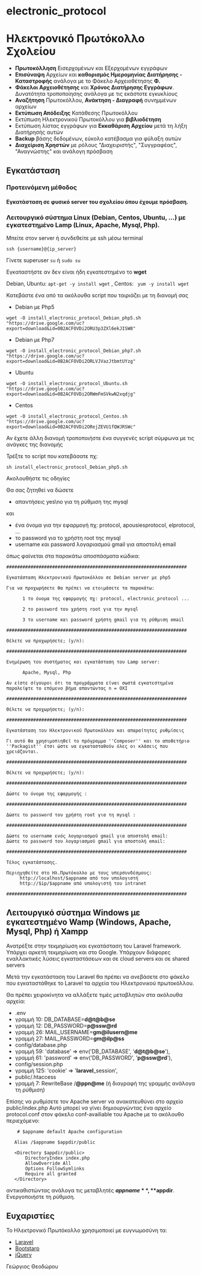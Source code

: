 # electronic_protocol
# Ηλεκτρονικό Πρωτόκολλο Σχολείου
- **Πρωτοκόλληση** Εισερχομένων και Εξερχομένων εγγράφων
- **Επισύναψη** Αρχείων και **καθορισμός Ημερομηνίας Διατήρησης - Καταστροφής** ανάλογα με το Φάκελο Αρχειοθέτησης **Φ.**
- **Φάκελοι Αρχειοθέτησης** και **Χρόνος Διατήρησης Εγγράφων**. Δυνατότητα τροποποίησης ανάλογα με τις εκάστοτε εγκυκλίους
- **Αναζήτηση** Πρωτοκόλλου, **Ανάκτηση - Διαγραφή** συνημμένων αρχείων
- **Εκτύπωση Απόδειξης** Κατάθεσης Πρωτοκόλλου
- Εκτύπωση Ηλεκτρονικού Πρωτοκόλλου για **βιβλιοδέτηση**
- Εκτύπωση λίστας εγγράφων για **Εκκαθάριση Αρχείου** μετά τη λήξη Διατήρησής αυτών
- **Backup** βάσης δεδομένων, εύκολο κατέβασμα για φύλαξη αυτών
- **Διαχείριση Χρηστών** με ρόλους "Διαχειριστής", "Συγγραφέας", "Αναγνώστης" και ανάλογη πρόσβαση

## Εγκατάσταση

### Προτεινόμενη μέθοδος

#### Εγκατάσταση σε φυσικό server του σχολείου όπου έχουμε πρόσβαση.

### Λειτουργικό σύστημα Linux (Debian, Centos, Ubuntu, ...) με εγκατεστημένο Lamp (Linux, Apache, Mysql, Php).

Μπείτε στον server ή συνδεθείτε με ssh μέσω terminal
```
ssh {username}@{ip_server}
```
Γίνετε superuser
```su``` ή ```sudo su```

Εγκαταστήστε αν δεν είναι ήδη εγκατεστημένο το **wget** 

Debian, Ubuntu: ``` apt-get -y install wget ``` , Centos: ``` yum -y install wget```

Κατεβάστε ένα από τα ακόλουθα script που ταιριάζει με τη διανομή σας
- Debian με Php5
```
wget -O install_electronic_protocol_Debian_php5.sh "https://drive.google.com/uc?export=download&id=0B2ACFOVDi2ORU3p3ZXl6ekJISW8"
```
- Debian με Php7
```
wget -O install_electronic_protocol_Debian_php7.sh "https://drive.google.com/uc?export=download&id=0B2ACFOVDi2ORLVJVazJtbmtUYzg"
```
- Ubuntu
```
wget -O install_electronic_protocol_Ubuntu.sh "https://drive.google.com/uc?export=download&id=0B2ACFOVDi2ORWmFmSVkwN2xqdjg"
```
- Centos
```
wget -O install_electronic_protocol_Centos.sh "https://drive.google.com/uc?export=download&id=0B2ACFOVDi2ORejZEVU1fQWJRSWc"
```

Αν έχετε άλλη διανομή τροποποιήστε ένα συγγενές script σύμφωνα με τις ανάγκες της διανομής

Τρέξτε το script που κατεβάσατε πχ:
```
sh install_electronic_protocol_Debian_php5.sh 
```

Ακολουθήστε τις οδηγίες


Θα σας ζητηθεί να δώσετε
- απαντήσεις yes\no για τη ρύθμιση της mysql

και
- ένα όνομα για την εφαρμογή πχ: protocol, apousiesprotocol, elprotocol, ...
- το password για το χρήστη root της mysql
- username και password λογαριασμού gmail για αποστολή email

όπως φαίνεται στα παρακάτω αποσπάσματα κώδικα:
```
###################################################################

Εγκατάσταση Ηλεκτρονικού Πρωτοκόλλου σε Debian server με php5

Για να προχωρήσετε θα πρέπει να ετοιμάσετε τα παρακάτω:

      1	το όνομα της εφαρμογής πχ: protocol, electronic_protocol ...

      2	το password του χρήστη root για την mysql

      3	το username και password χρήστη gmail για τη ρύθμιση email

###################################################################

Θέλετε να προχωρήσετε; (y/n):
```


```
###################################################################

Ενημέρωση του συστήματος και εγκατάσταση του Lamp server:

      Apache, Mysql, Php

Αν είστε σίγουροι ότι τα προγράμματα είναι σωστά εγκατεστημένα
παραλείψτε το επόμενο βήμα απαντώντας n = ΟΧΙ

###################################################################

Θέλετε να προχωρήσετε; (y/n):
```


```
###################################################################

Εγκατάσταση του Ηλεκτρονικού Πρωτοκόλλου και απαραίτητες ρυθμίσεις

Γι αυτό θα χρησιμοπιηθεί το πρόγραμμα ''Composer'' και το αποθετήριο
''Packagist'' έτσι ώστε να εγκατασταθούν όλες οι κλάσεις που χρειάζονται.

###################################################################

Θέλετε να προχωρήσετε; (y/n):
```


```
###################################################################

Δώστε το όνομα της εφαρμογής :
```


```
###################################################################

Δώστε το password του χρήστη root για τη mysql :
```


```
###################################################################

Δώστε το username ενός λογαριασμού gmail για αποστολή email:
Δώστε το password του λογαριασμού gmail για αποστολή email: 
```


```
###################################################################

Τέλος εγκατάστασης.

Περιηγηθείτε στο Ηλ.Πρωτόκολλο με τους υπερσυνδέσμους:
     http://localhost/$appname από τον υπολογιστή
     http://$ip/$appname από υπολογιστή του intranet

###################################################################
```


## Λειτουργικό σύστημα Windows με εγκατεστημένο Wamp (Windows, Apache, Mysql, Php) ή Xampp
Ανατρέξτε στην τεκμηρίωση και εγκατάσταση του Laravel framework. Υπάρχει αρκετή τεκμηρίωση και στο Google.
Υπάρχουν διάφορες εναλλακτικές λύσεις εγκαταστάσεων και σε cloud servers και σε shared servers

Μετά την εγκατάσταση του Laravel θα πρέπει να ανεβάσετε στο φάκελο που εγκαταστάθηκε το Laravel τα αρχεία του Ηλεκτρονικού πρωτοκόλλου.

Θα πρέπει χειροκίνητα να αλλάξετε τιμές μεταβλητών στα ακόλουθα αρχεία:
- .env
 - γραμμή 10:      DB_DATABASE=**d@t@b@se**
 - γραμμή 12:      DB_PASSWORD=**p@ssw@rd**
 - γραμμή 26:      MAIL_USERNAME=**gm@ilusern@me**
 - γραμμή 27:      MAIL_PASSWORD=**gm@ilp@ss**
- config/database.php
 - γραμμή 59:      'database' => env('DB_DATABASE', '**d@t@b@se**'),
 - γραμμή 61:      'password' => env('DB_PASSWORD', '**p@ssw@rd**'),
- config/session.php
 - γραμμή 125:      'cookie' => '**laravel**_session',
- public/.htaccess 
 - γραμμή 7:      RewriteBase /**@ppn@me** (ή διαγραφή της γραμμής ανάλογα τη ρύθμιση)
 
 Επίσης να ρυθμίσετε τον Apache server να ανακατευθύνει στο αρχείο public/index.php
 Αυτό μπορεί να γίνει δημιουργώντας ένα αρχείο protocol.conf στον φάκελο conf-availiable του Apache με το ακόλουθο περιεχόμενο:
 ```
     # $appname default Apache configuration

    Alias /$appname $appdir/public

    <Directory $appdir/public>
        DirectoryIndex index.php
        AllowOverride All
        Options FollowSymlinks
        Require all granted
    </Directory>
 ```
 αντικαθιστώντας ανάλογα τις μεταβλητές **$appname**, **$appdir**. Ενεργοποιήστε τη ρύθμιση.
  
 
## Ευχαριστίες
Το Ηλεκτρονικό Πρωτόκολλο χρησιμοποιεί με ευγνωμοσύνη τα:
- [Laravel](https://laravel.com/)
- [Bootstarp](http://getbootstrap.com/)
- [jQuery](https://jquery.com/)

Γεώργιος Θεοδώρου
